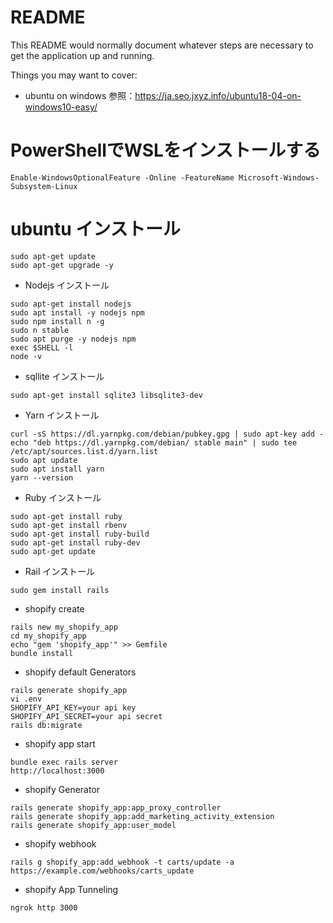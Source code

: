 ﻿# README

This README would normally document whatever steps are necessary to get the
application up and running.

Things you may want to cover:
* ubuntu on windows
参照：https://ja.seo.jxyz.info/ubuntu18-04-on-windows10-easy/
# PowerShellでWSLをインストールする
```
Enable-WindowsOptionalFeature -Online -FeatureName Microsoft-Windows-Subsystem-Linux
```
# ubuntu インストール
```
sudo apt-get update
sudo apt-get upgrade -y
```

* Nodejs インストール
```
sudo apt-get install nodejs
sudo apt install -y nodejs npm
sudo npm install n -g
sudo n stable
sudo apt purge -y nodejs npm
exec $SHELL -l
node -v
```
* sqllite インストール
```
sudo apt-get install sqlite3 libsqlite3-dev
```
* Yarn インストール
```
curl -sS https://dl.yarnpkg.com/debian/pubkey.gpg | sudo apt-key add -
echo "deb https://dl.yarnpkg.com/debian/ stable main" | sudo tee /etc/apt/sources.list.d/yarn.list
sudo apt update
sudo apt install yarn
yarn --version
```
* Ruby インストール
```
sudo apt-get install ruby
sudo apt-get install rbenv
sudo apt-get install ruby-build
sudo apt-get install ruby-dev
sudo apt-get update
```
* Rail インストール
```
sudo gem install rails
```
* shopify create
```
rails new my_shopify_app
cd my_shopify_app
echo "gem 'shopify_app'" >> Gemfile
bundle install
```
* shopify default Generators
```
rails generate shopify_app
vi .env
SHOPIFY_API_KEY=your api key
SHOPIFY_API_SECRET=your api secret
rails db:migrate
```
* shopify app start
```
bundle exec rails server
http://localhost:3000
```
* shopify  Generator
```
rails generate shopify_app:app_proxy_controller
rails generate shopify_app:add_marketing_activity_extension
rails generate shopify_app:user_model
```
* shopify webhook
```
rails g shopify_app:add_webhook -t carts/update -a https://example.com/webhooks/carts_update
```
* shopify App Tunneling
```
ngrok http 3000
```
